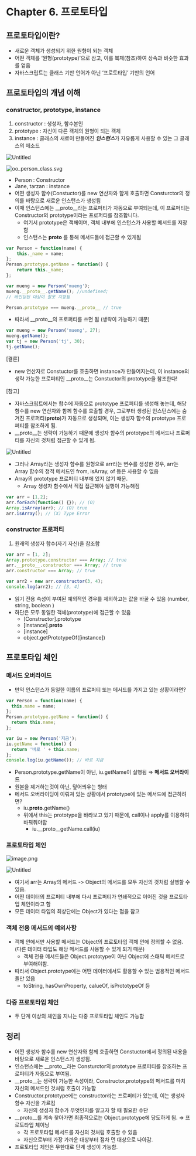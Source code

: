 # Chapter 6. 프로토타입

## 프로토타입이란?

- 새로운 객체가 생성되기 위한 원형이 되는 객체
- 어떤 객체를 ‘원형(prototype)’으로 삼고, 이를 복제(참조)하여 상속과 비슷한 효과를 얻음
- 자바스크립트는 클래스 기반 언어가 아닌 ‘프로토타입’ 기반의 언어

## 프로토타입의 개념 이해

### constructor, prototype, instance

1. constructor : 생성자, 함수본인
2. prototype : 자신이 다른 객체의 원형이 되는 객체
3. instance : 클래스의 새로이 만들어진 ***인스턴스***가 자유롭게 사용할 수 있는 그 클래스의 메소드

![Untitled](Chapter%206%20%E1%84%91%E1%85%B3%E1%84%85%E1%85%A9%E1%84%90%E1%85%A9%E1%84%90%E1%85%A1%E1%84%8B%E1%85%B5%E1%86%B8%206e43a442ab4449d882c5f0a6c3d3f5d6/Untitled.png)

![oo_person_class.svg](Chapter%206%20%E1%84%91%E1%85%B3%E1%84%85%E1%85%A9%E1%84%90%E1%85%A9%E1%84%90%E1%85%A1%E1%84%8B%E1%85%B5%E1%86%B8%206e43a442ab4449d882c5f0a6c3d3f5d6/oo_person_class.svg)

- Person : Constructor
- Jane, tarzan : instance
- 어떤 생성자 함수(Constuctor)를 new 연산자와 함게 호출하면 Consturctor의 정의를 바탕으로 새로운 인스턴스가 생성됨
- 이때 인스턴스에는 __proto__라는 프로퍼티가 자동으로 부여되는데, 이 프로퍼티는 Constructor의 prototype이라는 프로퍼티를 참조합니다.
    - 여기서 prototype은 객체이며, 객체 내부에 인스턴스가 사용할 메서드를 저장함
    - 인스턴스는 __proto__ 를 통해 메서드들에 접근할 수 있게됨

```jsx
var Person = function(name) {
	this._name = name;
};
Person.prototype.getName = function() {
	return this._name;
};

var mueng = new Person('mueng');
mueng.__proto__.getName(); //undefined;
// 바인딩된 대상이 잘못 지정됨

Person.prototype === mueng.__proto__ // true
```

- 따라서 __proto__의 프로퍼티를 쓰면 됨 (생략이 가능하기 때문)

```jsx
var mueng = new Person('mueng', 27);
mueng.getName();
var tj = new Person('tj', 30);
tj.getName();
```

[결론]

- new 연산자로 Constuctor를 호출하면 instance가 만들어지는데, 이 instance의 생략 가능한 프로퍼티인 __proto__는 Constuctor의 prototype을 참조한다!

[참고]

- 자바스크립트에서는 합수에 자동으로 prototype 프로퍼티를 생성해 놓는데, 해당 함수를 new 연산자와 함께 함수를 호출할 경우, 그로부터 생성된 인스턴스에는 숨겨진 프로퍼티(__proto__)가 자동으로 생성되며, 이는 생성자 함수의 prototype 프로퍼티를 참조하게 됨.
- __proto__는 생략이 가능하기 때문에 생성자 함수의 prototype의 메서드나 프로퍼티를 자신의 것처럼 접근할 수 있게 됨.

![Untitled](Chapter%206%20%E1%84%91%E1%85%B3%E1%84%85%E1%85%A9%E1%84%90%E1%85%A9%E1%84%90%E1%85%A1%E1%84%8B%E1%85%B5%E1%86%B8%206e43a442ab4449d882c5f0a6c3d3f5d6/Untitled%201.png)

- 그러나 Array라는 생성자 함수를 원형으로 arr라는 변수를 생성한 경우, arr는 Array 함수의 정적 메서드인 from, isArray, of 등은 사용할 수 없음
- Array의 prototype 프로퍼티 내부에 있지 않기 때문.
    - Array 생성자 함수에서 직접 접근해야 실행이 가능해짐

```jsx
var arr = [1,2];
arr.forEach(function() {}); // (O) 
Array.isArray(arr); // (O) true
arr.isArray(); // (X) Type Error
```

### constructor 프로퍼티

1. 원래의 생성자 함수(자기 자신)을 참조함

```jsx
var arr = [1, 2];
Array.prototype.constructor === Array; // true
arr.__proto__.constructor === Array; // true
arr.constructor === Array; // true

var arr2 = new arr.constructor(3, 4);
console.log(arr2); // [3, 4]
```

- 읽기 전용 속성이 부여된 예외적인 경우를 제외하고는 값을 바꿀 수 있음 (number, string, boolean )
- 하단은 모두 동일한 객체(prototype)에 접근할 수 있음
    - [Constructor].prototype
    - [instance].__proto__
    - [instance]
    - object.getPrototypeOf([instance])

## 프로토타입 체인

### 메서드 오버라이드

- 만약 인스턴스가 동일한 이름의 프로퍼티 또는 메서드를 가지고 있는 상황이라면?

```jsx
var Person = function(name) {
  this.name = name;
};
Person.prototype.getName = function() {
  return this.name;
};

var iu = new Person('지금');
iu.getName = function() {
  return '바로 ' + this.name;
};
console.log(iu.getName()); // 바로 지금
```

- Person.prototype.getName이 아닌, iu.getName이 실행됨 ⇒ **메서드 오버라이드**
- 원본을 제거하는것이 아닌, 덮어씌우는 형태
- 메서드 오버라이딩이 이뤄져 있는 상황에서 prototype에 있는 메서드에 접근하려면?
    - iu.__proto__.getName()
    - 위에서 this는 prototype을 바라보고 있기 때문에, call이나 apply를 이용하여 바꿔줘야함
        - iu.__proto__getName.call(iu)

### 프로토타입 체인

![image.png](Chapter%206%20%E1%84%91%E1%85%B3%E1%84%85%E1%85%A9%E1%84%90%E1%85%A9%E1%84%90%E1%85%A1%E1%84%8B%E1%85%B5%E1%86%B8%206e43a442ab4449d882c5f0a6c3d3f5d6/image.png)

![Untitled](Chapter%206%20%E1%84%91%E1%85%B3%E1%84%85%E1%85%A9%E1%84%90%E1%85%A9%E1%84%90%E1%85%A1%E1%84%8B%E1%85%B5%E1%86%B8%206e43a442ab4449d882c5f0a6c3d3f5d6/Untitled%202.png)

- 여기서 arr는 Array의 메서드 -> Object의 메서드를 모두 자신의 것처럼 실행할 수 있음.
- 어떤 데이터의 프로퍼티 내부에 다시 프로퍼티가 연쇄적으로 이어진 것을 프로토타입 체인이라고 함
- 모든 데이터 타입의 최상단에는 Object가 있다는 점을 참고

### 객체 전용 메서드의 예외사항

- 객체 안에서만 사용할 메서드는 Object의 프로토타입 객체 안에 정의할 수 없음. (다른 데이터 타입도 해당 메서드를 사용할 수 있게 되기 때문)
    - 객체 전용 메서드들은 Object.prototype이 아닌 Object에 스태틱 메서드로 부여해야함.
- 따라서 Object.prototype에는 어떤 데이터에서도 활용할 수 있는 범용적인 메서드들만 있음
    - toString, hasOwnProperty, calueOf, isPrototypeOf 등

### 다중 프로토타입 체인

- 두 단계 이상의 체인을 지니는 다중 프로토타입 체인도 가능함

## 정리

- 어떤 생성자 함수를 new 연산자와 함께 호출하면 Constuctor에서 정의된 내용을 바탕으로 새로운 인스턴스가 생성됨.
- 인스턴스에는 __proto__라는 Consturctor의 prototype 프로퍼티를 참조하는 프로퍼티가 자동으로 부여됨.
- __proto__는 생략이 가능한 속성이라, Constructor.prototype의 메서드를 마치 자신의 메서드인 것처럼 호출이 가능함
- Constructor.prototype에는 constructor라는 프로퍼티가 있는데, 이는 생성자 함수 자신을 가르킴
    - 자신의 생성자 함수가 무엇인지를 알고자 할 때 필요한 수단
- __proto__를 계속 찾아가면 최종적으로는 Object.prototype에 당도하게 됨. ⇒ 프로토타입 체이닝
    - 각 프로토타입 메서드를 자신의 것처럼 호출할 수 있음
    - 자신으로부터 가장 가까운 대상부터 점차 먼 대상으로 나아감.
- 프로토타입 체인은 무한대로 단계 생성이 가능함.